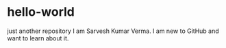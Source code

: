 # hello-world
just another repository
I am Sarvesh Kumar Verma. I am new to GitHub and want to learn about it.
